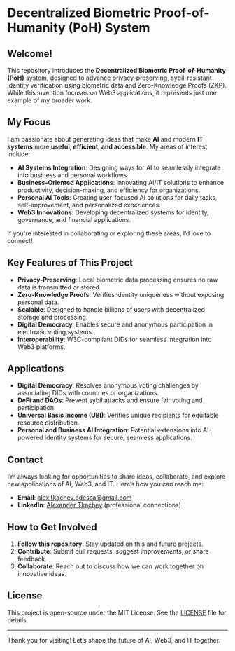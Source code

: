# Decentralized Biometric Proof-of-Humanity (PoH) System

## Welcome!
This repository introduces the **Decentralized Biometric Proof-of-Humanity (PoH)** system, designed to advance privacy-preserving, sybil-resistant identity verification using biometric data and Zero-Knowledge Proofs (ZKP). While this invention focuses on Web3 applications, it represents just one example of my broader work.

## My Focus
I am passionate about generating ideas that make **AI** and modern **IT systems** more **useful, efficient, and accessible**. My areas of interest include:
- **AI Systems Integration**: Designing ways for AI to seamlessly integrate into business and personal workflows.
- **Business-Oriented Applications**: Innovating AI/IT solutions to enhance productivity, decision-making, and efficiency for organizations.
- **Personal AI Tools**: Creating user-focused AI solutions for daily tasks, self-improvement, and personalized experiences.
- **Web3 Innovations**: Developing decentralized systems for identity, governance, and financial applications.

If you're interested in collaborating or exploring these areas, I’d love to connect!

## Key Features of This Project
- **Privacy-Preserving**: Local biometric data processing ensures no raw data is transmitted or stored.
- **Zero-Knowledge Proofs**: Verifies identity uniqueness without exposing personal data.
- **Scalable**: Designed to handle billions of users with decentralized storage and processing.
- **Digital Democracy**: Enables secure and anonymous participation in electronic voting systems.
- **Interoperability**: W3C-compliant DIDs for seamless integration into Web3 platforms.

## Applications
- **Digital Democracy**: Resolves anonymous voting challenges by associating DIDs with countries or organizations.
- **DeFi and DAOs**: Prevent sybil attacks and ensure fair voting and participation.
- **Universal Basic Income (UBI)**: Verifies unique recipients for equitable resource distribution.
- **Personal and Business AI Integration**: Potential extensions into AI-powered identity systems for secure, seamless applications.

## Contact
I’m always looking for opportunities to share ideas, collaborate, and explore new applications of AI, Web3, and IT. Here’s how you can reach me:
- **Email**: [alex.tkachev.odessa@gmail.com](mailto:alex.tkachev.odessa@gmail.com)
- **LinkedIn**: [Alexander Tkachev](https://www.linkedin.com/in/alexander-tkachev-odessa-ukraine/) (professional connections)

## How to Get Involved
1. **Follow this repository**: Stay updated on this and future projects.
2. **Contribute**: Submit pull requests, suggest improvements, or share feedback.
3. **Collaborate**: Reach out to discuss how we can work together on innovative ideas.

## License
This project is open-source under the MIT License. See the [LICENSE](LICENSE) file for details.

---

Thank you for visiting! Let’s shape the future of AI, Web3, and IT together.
